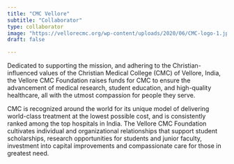 ```yaml
---
title: "CMC Vellore"
subtitle: "Collaborator"
type: collaborator
image: "https://vellorecmc.org/wp-content/uploads/2020/06/CMC-logo-1.jpg"
draft: false

---
```


Dedicated to supporting the mission, and adhering to the Christian-influenced values of the Christian Medical College (CMC) of Vellore, India, the Vellore CMC Foundation raises funds for CMC to ensure the advancement of medical research, student education, and high-quality healthcare, all with the utmost compassion for people they serve.

CMC is recognized around the world for its unique model of delivering world-class treatment at the lowest possible cost, and is consistently ranked among the top hospitals in India. The Vellore CMC Foundation cultivates individual and organizational relationships that support student scholarships, research opportunities for students and junior faculty, investment into capital improvements and compassionate care for those in greatest need.